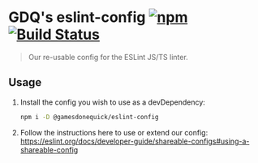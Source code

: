 # GDQ's eslint-config [![npm](https://img.shields.io/npm/v/@gamesdonequick/eslint-config.svg)](https://www.npmjs.com/package/@gamesdonequick/eslint-config) [![Build Status](https://dev.azure.com/gamesdonequick/eslint-config/_apis/build/status/GamesDoneQuick.eslint-config?branchName=master)](https://dev.azure.com/gamesdonequick/eslint-config/_build/latest?definitionId=6&branchName=master)

> Our re-usable config for the ESLint JS/TS linter.

## Usage

1. Install the config you wish to use as a devDependency:

   ```bash
   npm i -D @gamesdonequick/eslint-config
   ```

2. Follow the instructions here to use or extend our config: https://eslint.org/docs/developer-guide/shareable-configs#using-a-shareable-config
